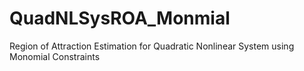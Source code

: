 # QuadNLSysROA_Monmial
 Region of Attraction Estimation for Quadratic Nonlinear System using Monomial Constraints
